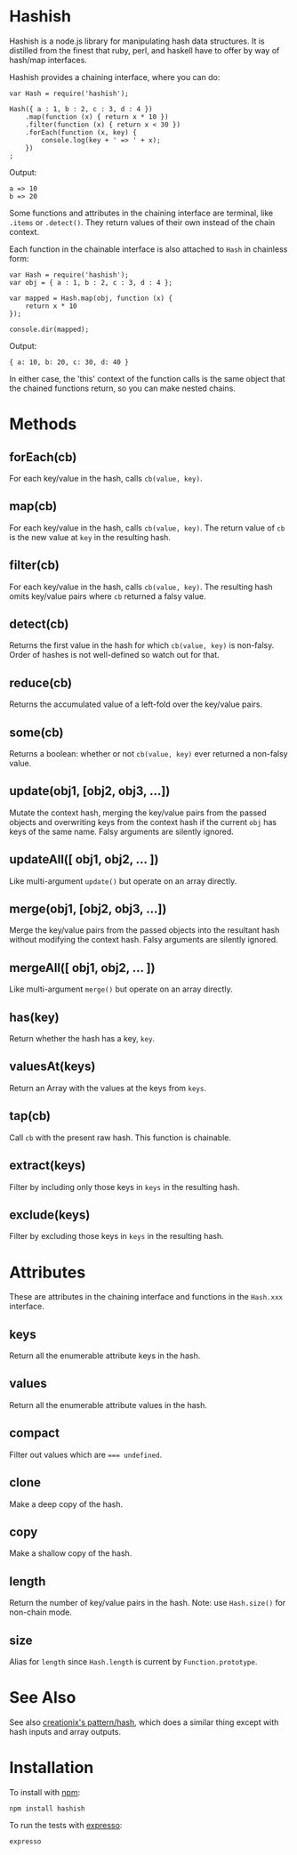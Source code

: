 Hashish
=======

Hashish is a node.js library for manipulating hash data structures.
It is distilled from the finest that ruby, perl, and haskell have to offer by
way of hash/map interfaces.

Hashish provides a chaining interface, where you can do:

    var Hash = require('hashish');
    
    Hash({ a : 1, b : 2, c : 3, d : 4 })
        .map(function (x) { return x * 10 })
        .filter(function (x) { return x < 30 })
        .forEach(function (x, key) {
            console.log(key + ' => ' + x);
        })
    ;
    
Output:

    a => 10
    b => 20

Some functions and attributes in the chaining interface are terminal, like
`.items` or `.detect()`. They return values of their own instead of the chain
context.

Each function in the chainable interface is also attached to `Hash` in chainless
form:

    var Hash = require('hashish');
    var obj = { a : 1, b : 2, c : 3, d : 4 };
    
    var mapped = Hash.map(obj, function (x) {
        return x * 10
    });
    
    console.dir(mapped);

Output:

    { a: 10, b: 20, c: 30, d: 40 }

In either case, the 'this' context of the function calls is the same object that
the chained functions return, so you can make nested chains.

Methods
=======

forEach(cb)
-----------

For each key/value in the hash, calls `cb(value, key)`.

map(cb)
-------

For each key/value in the hash, calls `cb(value, key)`.
The return value of `cb` is the new value at `key` in the resulting hash.

filter(cb)
----------

For each key/value in the hash, calls `cb(value, key)`.
The resulting hash omits key/value pairs where `cb` returned a falsy value.

detect(cb)
----------

Returns the first value in the hash for which `cb(value, key)` is non-falsy.
Order of hashes is not well-defined so watch out for that.

reduce(cb)
----------

Returns the accumulated value of a left-fold over the key/value pairs.

some(cb)
--------

Returns a boolean: whether or not `cb(value, key)` ever returned a non-falsy
value.

update(obj1, [obj2, obj3, ...])
-----------

Mutate the context hash, merging the key/value pairs from the passed objects
and overwriting keys from the context hash if the current `obj` has keys of
the same name. Falsy arguments are silently ignored.

updateAll([ obj1, obj2, ... ])
------------------------------

Like multi-argument `update()` but operate on an array directly.

merge(obj1, [obj2, obj3, ...])
----------

Merge the key/value pairs from the passed objects into the resultant hash
without modifying the context hash. Falsy arguments are silently ignored.

mergeAll([ obj1, obj2, ... ])
------------------------------

Like multi-argument `merge()` but operate on an array directly.

has(key)
--------

Return whether the hash has a key, `key`.

valuesAt(keys)
--------------

Return an Array with the values at the keys from `keys`.

tap(cb)
-------

Call `cb` with the present raw hash.
This function is chainable.

extract(keys)
-------------

Filter by including only those keys in `keys` in the resulting hash.

exclude(keys)
-------------

Filter by excluding those keys in `keys` in the resulting hash.

Attributes
==========

These are attributes in the chaining interface and functions in the `Hash.xxx`
interface.

keys
----

Return all the enumerable attribute keys in the hash.

values
------

Return all the enumerable attribute values in the hash.

compact
-------

Filter out values which are `=== undefined`.

clone
-----

Make a deep copy of the hash.

copy
----

Make a shallow copy of the hash.

length
------

Return the number of key/value pairs in the hash.
Note: use `Hash.size()` for non-chain mode.

size
----

Alias for `length` since `Hash.length` is current by `Function.prototype`.

See Also
========

See also [creationix's pattern/hash](http://github.com/creationix/pattern),
which does a similar thing except with hash inputs and array outputs.

Installation
============

To install with [npm](http://github.com/isaacs/npm):
 
    npm install hashish

To run the tests with [expresso](http://github.com/visionmedia/expresso):

    expresso
